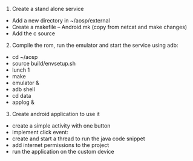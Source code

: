 1. Create a stand alone service
  * Add a new directory in ~/aosp/external
  * Create a makefile – Android.mk (copy from netcat and make changes)
  * Add the c source



2. Compile the rom, run the emulator and start the service using adb:
  * cd ~/aosp
  * source build/envsetup.sh
  * lunch 1
  * make
  * emulator &
  * adb shell
  * cd data
  * applog &



3. Create android application to use it
  * create a simple activity with one button
  * implement click event:
  * create and start a thread to run the java code snippet
  * add internet permissions to the project
  * run the application on the custom device

